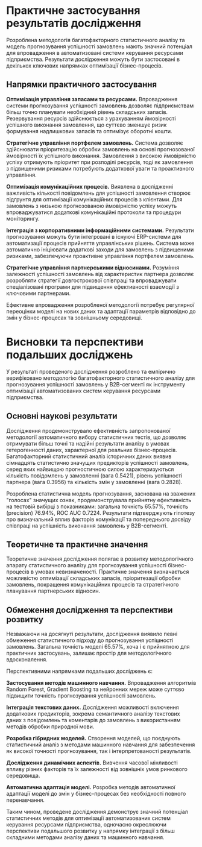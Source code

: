# Практичне застосування результатів дослідження

Розроблена методологія багатофакторного статистичного аналізу та модель прогнозування успішності замовлень мають значний потенціал для впровадження в автоматизовані системи керування ресурсами підприємства. Результати дослідження можуть бути застосовані в декількох ключових напрямках оптимізації бізнес-процесів.

## Напрямки практичного застосування

**Оптимізація управління запасами та ресурсами.** Впровадження системи прогнозування успішності замовлень дозволяє підприємствам більш точно планувати необхідний рівень складських запасів. Резервування ресурсів здійснюється з урахуванням ймовірності успішного виконання замовлення, що суттєво зменшує ризик формування надлишкових запасів та оптимізує оборотні кошти.

**Стратегічне управління портфелем замовлень.** Система дозволяє здійснювати пріоритезацію обробки замовлень на основі прогнозованої ймовірності їх успішного виконання. Замовлення з високою ймовірністю успіху отримують пріоритет при розподілі ресурсів, тоді як замовлення з підвищеними ризиками потребують додаткової уваги та проактивного управління.

**Оптимізація комунікаційних процесів.** Виявлена в дослідженні важливість кількості повідомлень для успішності замовлення створює підґрунтя для оптимізації комунікаційних процесів з клієнтами. Для замовлень з низькою прогнозованою ймовірністю успіху можуть впроваджуватися додаткові комунікаційні протоколи та процедури моніторингу.

**Інтеграція з корпоративними інформаційними системами.** Результати прогнозування можуть бути інтегровані в існуючі ERP-системи для автоматизації процесів прийняття управлінських рішень. Система може автоматично ініціювати додаткові заходи для замовлень з підвищеними ризиками, забезпечуючи проактивне управління портфелем замовлень.

**Стратегічне управління партнерськими відносинами.** Розуміння залежності успішності замовлень від характеристик партнера дозволяє розробляти стратегії довгострокової співпраці та впроваджувати спеціалізовані програми для підвищення ефективності взаємодії з ключовими партнерами.

Ефективне впровадження розробленої методології потребує регулярної переоцінки моделі на нових даних та адаптації параметрів відповідно до змін у бізнес-процесах та зовнішньому середовищі.

# Висновки та перспективи подальших досліджень

У результаті проведеного дослідження розроблено та емпірично верифіковано методологію багатофакторного статистичного аналізу для прогнозування успішності замовлень у B2B-сегменті як інструменту оптимізації автоматизованих систем керування ресурсами підприємства.

## Основні наукові результати

Дослідження продемонструвало ефективність запропонованої методології автоматичного вибору статистичних тестів, що дозволяє отримувати більш точні та надійні результати аналізу в умовах гетерогенності даних, характерної для реальних бізнес-процесів. Багатофакторний статистичний аналіз історичних даних виявив сімнадцять статистично значущих предикторів успішності замовлень, серед яких найвищою прогностичною силою характеризуються кількість повідомлень у замовленні (вага 0.5421), рівень успішності партнера (вага 0.3956) та кількість змін у замовленні (вага 0.2828).

Розроблена статистична модель прогнозування, заснована на зважених "голосах" значущих ознак, продемонструвала прийнятну ефективність на тестовій вибірці з показниками: загальна точність 65.57%, точність (precision) 76.94%, ROC AUC 0.7224. Результати підтверджують гіпотезу про визначальний вплив факторів комунікації та попереднього досвіду співпраці на успішність виконання замовлень у B2B-сегменті.

## Теоретичне та практичне значення

Теоретичне значення дослідження полягає в розвитку методологічного апарату статистичного аналізу для прогнозування успішності бізнес-процесів в умовах невизначеності. Практичне значення визначається можливістю оптимізації складських запасів, пріоритезації обробки замовлень, покращення комунікаційних процесів та стратегічного планування партнерських відносин.

## Обмеження дослідження та перспективи розвитку

Незважаючи на досягнуті результати, дослідження виявило певні обмеження статистичного підходу до прогнозування успішності замовлень. Загальна точність моделі 65.57%, хоча і є прийнятною для практичних застосувань, залишає простір для методологічного вдосконалення.

Перспективними напрямками подальших досліджень є:

**Застосування методів машинного навчання.** Впровадження алгоритмів Random Forest, Gradient Boosting та нейронних мереж може суттєво підвищити точність прогнозування успішності замовлень.

**Інтеграція текстових даних.** Дослідження можливості включення додаткових предикторів, зокрема семантичного аналізу текстових даних з повідомлень та коментарів до замовлень з використанням методів обробки природної мови.

**Розробка гібридних моделей.** Створення моделей, що поєднують статистичний аналіз з методами машинного навчання для забезпечення як високої точності прогнозування, так і інтерпретованості результатів.

**Дослідження динамічних аспектів.** Вивчення часової мінливості впливу різних факторів та їх залежності від зовнішніх умов ринкового середовища.

**Автоматична адаптація моделі.** Розробка методів автоматичної адаптації моделі до змін у бізнес-процесах без необхідності повного перенавчання.

Таким чином, проведене дослідження демонструє значний потенціал статистичних методів для оптимізації автоматизованих систем керування ресурсами підприємства, одночасно окреслюючи перспективи подальшого розвитку у напрямку інтеграції з більш складними методами аналізу даних та машинного навчання.